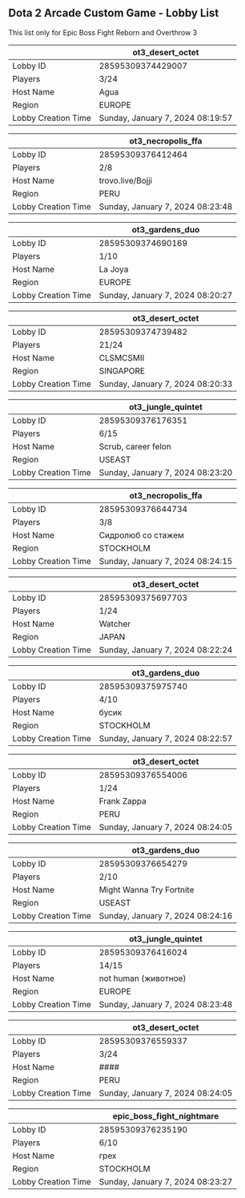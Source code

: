 ## Dota 2 Arcade Custom Game - Lobby List

This list only for Epic Boss Fight Reborn and Overthrow 3

|  | ot3_desert_octet |
| ------ | ------ |
| Lobby ID | 28595309374429007 |
| Players | 3/24 |
| Host Name | Agua |
| Region | EUROPE |
| Lobby Creation Time | Sunday, January 7, 2024 08:19:57 |


|  | ot3_necropolis_ffa |
| ------ | ------ |
| Lobby ID | 28595309376412464 |
| Players | 2/8 |
| Host Name | trovo.live/Bojji |
| Region | PERU |
| Lobby Creation Time | Sunday, January 7, 2024 08:23:48 |


|  | ot3_gardens_duo |
| ------ | ------ |
| Lobby ID | 28595309374690169 |
| Players | 1/10 |
| Host Name | La Joya |
| Region | EUROPE |
| Lobby Creation Time | Sunday, January 7, 2024 08:20:27 |


|  | ot3_desert_octet |
| ------ | ------ |
| Lobby ID | 28595309374739482 |
| Players | 21/24 |
| Host Name | CLSMCSMII |
| Region | SINGAPORE |
| Lobby Creation Time | Sunday, January 7, 2024 08:20:33 |


|  | ot3_jungle_quintet |
| ------ | ------ |
| Lobby ID | 28595309376176351 |
| Players | 6/15 |
| Host Name | Scrub, career felon |
| Region | USEAST |
| Lobby Creation Time | Sunday, January 7, 2024 08:23:20 |


|  | ot3_necropolis_ffa |
| ------ | ------ |
| Lobby ID | 28595309376644734 |
| Players | 3/8 |
| Host Name | Сидролюб со стажем |
| Region | STOCKHOLM |
| Lobby Creation Time | Sunday, January 7, 2024 08:24:15 |


|  | ot3_desert_octet |
| ------ | ------ |
| Lobby ID | 28595309375697703 |
| Players | 1/24 |
| Host Name | Watcher |
| Region | JAPAN |
| Lobby Creation Time | Sunday, January 7, 2024 08:22:24 |


|  | ot3_gardens_duo |
| ------ | ------ |
| Lobby ID | 28595309375975740 |
| Players | 4/10 |
| Host Name | бусик |
| Region | STOCKHOLM |
| Lobby Creation Time | Sunday, January 7, 2024 08:22:57 |


|  | ot3_desert_octet |
| ------ | ------ |
| Lobby ID | 28595309376554006 |
| Players | 1/24 |
| Host Name | Frank Zappa |
| Region | PERU |
| Lobby Creation Time | Sunday, January 7, 2024 08:24:05 |


|  | ot3_gardens_duo |
| ------ | ------ |
| Lobby ID | 28595309376654279 |
| Players | 2/10 |
| Host Name | Might Wanna Try Fortnite |
| Region | USEAST |
| Lobby Creation Time | Sunday, January 7, 2024 08:24:16 |


|  | ot3_jungle_quintet |
| ------ | ------ |
| Lobby ID | 28595309376416024 |
| Players | 14/15 |
| Host Name | not human (животное) |
| Region | EUROPE |
| Lobby Creation Time | Sunday, January 7, 2024 08:23:48 |


|  | ot3_desert_octet |
| ------ | ------ |
| Lobby ID | 28595309376559337 |
| Players | 3/24 |
| Host Name | #### |
| Region | PERU |
| Lobby Creation Time | Sunday, January 7, 2024 08:24:05 |


|  | epic_boss_fight_nightmare |
| ------ | ------ |
| Lobby ID | 28595309376235190 |
| Players | 6/10 |
| Host Name | грех |
| Region | STOCKHOLM |
| Lobby Creation Time | Sunday, January 7, 2024 08:23:27 |


